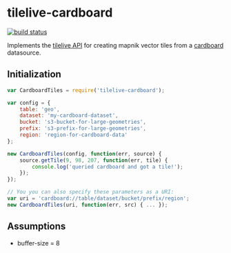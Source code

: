 # tilelive-cardboard

[![build status](https://travis-ci.com/mapbox/tilelive-cardboard.svg?branch=master)](https://travis-ci.com/mapbox/tilelive-cardboard)

Implements the [tilelive API](https://github.com/mapbox/tilelive.js/blob/d7703bbf3a4f7084a4b225bc85c87ecab185ccb9/API.md) for creating mapnik vector tiles from a [cardboard](https://github.com/mapbox/cardboard) datasource.

## Initialization

```javascript
var CardboardTiles = require('tilelive-cardboard');

var config = {
    table: 'geo',
    dataset: 'my-cardboard-dataset',
    bucket: 's3-bucket-for-large-geometries',
    prefix: 's3-prefix-for-large-geometries',
    region: 'region-for-cardboard-data'
};

new CardboardTiles(config, function(err, source) {
    source.getTile(9, 98, 207, function(err, tile) {
        console.log('queried cardboard and got a tile!');
    });
});

// You you can also specify these parameters as a URI:
var uri = 'cardboard://table/dataset/bucket/prefix/region';
new CardboardTiles(uri, function(err, src) { ... });
```

## Assumptions

- buffer-size = 8

